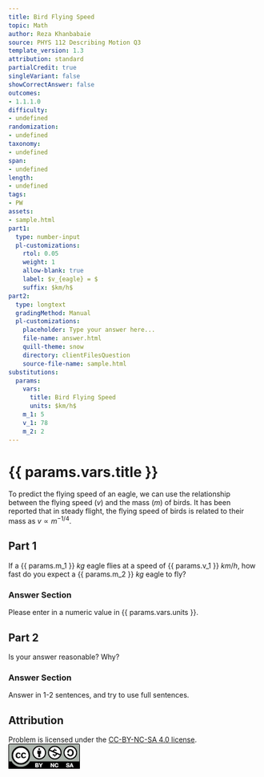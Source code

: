 ```yaml
---
title: Bird Flying Speed
topic: Math
author: Reza Khanbabaie
source: PHYS 112 Describing Motion Q3
template_version: 1.3
attribution: standard
partialCredit: true
singleVariant: false
showCorrectAnswer: false
outcomes:
- 1.1.1.0
difficulty:
- undefined
randomization:
- undefined
taxonomy:
- undefined
span:
- undefined
length:
- undefined
tags:
- PW
assets:
- sample.html
part1:
  type: number-input
  pl-customizations:
    rtol: 0.05
    weight: 1
    allow-blank: true
    label: $v_{eagle} = $
    suffix: $km/h$
part2:
  type: longtext
  gradingMethod: Manual
  pl-customizations:
    placeholder: Type your answer here...
    file-name: answer.html
    quill-theme: snow
    directory: clientFilesQuestion
    source-file-name: sample.html
substitutions:
  params:
    vars:
      title: Bird Flying Speed
      units: $km/h$
    m_1: 5
    v_1: 78
    m_2: 2
---
```

# {{ params.vars.title }}
To predict the flying speed of an eagle, we can use the relationship between the flying speed ($v$) and the mass ($m$) of birds. It has been reported that in steady flight, the flying speed of birds is related to their mass as $v \propto m^{-1/4}$.

## Part 1

If a {{ params.m_1 }} $kg$ eagle flies at a speed of {{ params.v_1 }} $km/h$, how fast do you expect a {{ params.m_2 }} $kg$ eagle to fly?

### Answer Section

Please enter in a numeric value in {{ params.vars.units }}.

## Part 2

Is your answer reasonable? Why?

### Answer Section

Answer in 1-2 sentences, and try to use full sentences.

## Attribution

Problem is licensed under the [CC-BY-NC-SA 4.0 license](https://creativecommons.org/licenses/by-nc-sa/4.0/).<br> ![The Creative Commons 4.0 license requiring attribution-BY, non-commercial-NC, and share-alike-SA license.](https://raw.githubusercontent.com/firasm/bits/master/by-nc-sa.png)